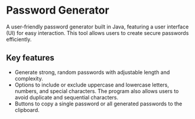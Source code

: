 # Password Generator
A user-friendly password generator built in Java, featuring a user interface (UI) for easy interaction. 
This tool allows users to create secure passwords efficiently.
## Key features
* Generate strong, random passwords with adjustable length and complexity.
* Options to include or exclude uppercase and lowercase letters, numbers, and special characters. The program also allows users to avoid duplicate and sequential characters.
* Buttons to copy a single password or all generated passwords to the clipboard.
